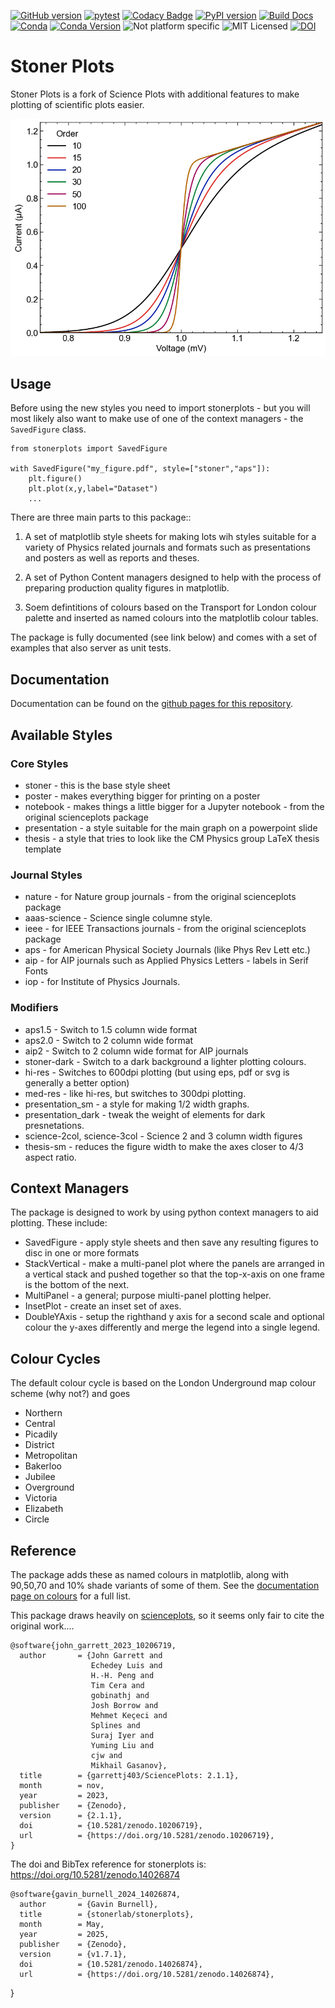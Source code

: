 ﻿[![GitHub version](https://badge.fury.io/gh/stonerlab%2Fstonerplots.svg)](https://badge.fury.io/gh/stonerlab%2Fstonerplots)
[![pytest](https://github.com/stonerlab/stonerplots/actions/workflows/pytest.yaml/badge.svg)](https://github.com/stonerlab/stonerplots/actions/workflows/pytest.yaml)
[![Codacy Badge](https://app.codacy.com/project/badge/Grade/bc7404ac3cbf432184a13b6c3cb88ea4)](https://app.codacy.com/gh/stonerlab/stonerplots/dashboard?utm_source=gh&utm_medium=referral&utm_content=&utm_campaign=Badge_grade)
[![PyPI version](https://badge.fury.io/py/StonerPlots.svg)](https://badge.fury.io/py/StonerPlots)
[![Build Docs](https://github.com/stonerlab/stonerplots/actions/workflows/publish_sphinx.yaml/badge.svg)](https://stonerlab.github.io/stonerplots/)
[![Conda](https://github.com/stonerlab/stonerplots/actions/workflows/build_conda.yaml/badge.svg)](https://github.com/stonerlab/stonerplots/actions/workflows/build_conda.yaml)
[![Conda Version](https://anaconda.org/phygbu/stonerplots/badges/version.svg)](https://anaconda.org/phygbu/stonerplots)
![Not platform specific](https://anaconda.org/phygbu/stonerplots/badges/platforms.svg)
![MIT Licensed](https://anaconda.org/phygbu/stonerplots/badges/license.svg)
[![DOI](https://zenodo.org/badge/776970304.svg)](https://zenodo.org/doi/10.5281/zenodo.10905673)

# Stoner Plots

Stoner Plots is a fork of Science Plots with additional features to make plotting of scientific plots easier.

<img src="https://raw.githubusercontent.com/stonerlab/stonerplots/main/examples/figures/fig05a.png" width=640 alt="Presentation Style Image"/>

## Usage

Before using the new styles you need to import stonerplots - but you will most likely also want to make use of
one of the context managers - the `SavedFigure` class.

    from stonerplots import SavedFigure

    with SavedFigure("my_figure.pdf", style=["stoner","aps"]):
        plt.figure()
        plt.plot(x,y,label="Dataset")
        ...

There are three main parts to this package::

1. A set of matplotlib style sheets for making lots wih styles suitable for a variety of Physics related journals
   and formats such as presentations and posters as well as reports and theses.

1. A set of Python Content managers designed to help with the process of preparing production quality figures in
  matplotlib.

1. Soem defintitions of colours based on the Transport for London colour palette and inserted as named colours into
   the matplotlib colour tables.

The package is fully documented (see link below) and comes with a set of examples that also server as unit tests.

## Documentation

Documentation can be found on the [github pages for this repository](https://stonerlab.github.io/stonerplots/index.html).

## Available Styles

### Core Styles

- stoner - this is the base style sheet
- poster - makes everything bigger for printing on a poster
- notebook - makes things a little bigger for a Jupyter notebook - from the original scienceplots package
- presentation - a style suitable for the main graph on a powerpoint slide
- thesis - a style that tries to look like the CM Physics group LaTeX thesis template

### Journal Styles

- nature - for Nature group journals - from the original scienceplots package
- aaas-science - Science single columne style.
- ieee - for IEEE Transactions journals - from the original scienceplots package
- aps - for American Physical Society Journals (like Phys Rev Lett etc.)
- aip - for AIP journals such as Applied Physics Letters - labels in Serif Fonts
- iop - for Institute of Physics Journals.

### Modifiers

- aps1.5 - Switch to 1.5 column wide format
- aps2.0 - Switch to 2 column wide format
- aip2 - Switch to 2 column wide format for AIP journals
- stoner-dark - Switch to a dark background a lighter plotting colours.
- hi-res - Switches to 600dpi plotting (but using eps, pdf or svg is generally a better option)
- med-res - like hi-res, but switches to 300dpi plotting.
- presentation_sm - a style for making 1/2 width graphs.
- presentation_dark - tweak the weight of elements for dark presnetations.
- science-2col, science-3col - Science 2 and 3 column width figures
- thesis-sm - reduces the figure width to make the axes closer to 4/3 aspect ratio.

## Context Managers

The package is designed to work by using python context managers to aid plotting. These include:

- SavedFigure - apply style sheets and then save any resulting figures to disc in one or more formats
- StackVertical - make a multi-panel plot where the panels are arranged in a vertical stack and pushed together so that
  the top-x-axis on one frame is the bottom of the next.
- MultiPanel - a general; purpose miulti-panel plotting helper.
- InsetPlot - create an inset set of axes.
- DoubleYAxis - setup the righthand y axis for a second scale and optional colour the y-axes differently and merge
  the legend into a single legend.

## Colour Cycles

The default colour cycle is based on the London Underground map colour scheme (why not?) and goes

- Northern
- Central
- Picadily
- District
- Metropolitan
- Bakerloo
- Jubilee
- Overground
- Victoria
- Elizabeth
- Circle

## Reference

The package adds these as named colours in matplotlib, along with 90,50,70 and 10% shade variants of some of them. See
the [documentation page on colours](https://stonerlab.github.io/stonerplots/colours.html) for a full list.

This package draws heavily on [scienceplots](https://github.com/garrettj403/SciencePlots), so it
seems only fair to cite the original work....

    @software{john_garrett_2023_10206719,
      author       = {John Garrett and
                      Echedey Luis and
                      H.-H. Peng and
                      Tim Cera and
                      gobinathj and
                      Josh Borrow and
                      Mehmet Keçeci and
                      Splines and
                      Suraj Iyer and
                      Yuming Liu and
                      cjw and
                      Mikhail Gasanov},
      title        = {garrettj403/SciencePlots: 2.1.1},
      month        = nov,
      year         = 2023,
      publisher    = {Zenodo},
      version      = {2.1.1},
      doi          = {10.5281/zenodo.10206719},
      url          = {https://doi.org/10.5281/zenodo.10206719},
    }

The doi and BibTex reference for stonerplots is: https://doi.org/10.5281/zenodo.14026874

    @software{gavin_burnell_2024_14026874,
      author       = {Gavin Burnell},
      title        = {stonerlab/stonerplots},
      month        = May,
      year         = 2025,
      publisher    = {Zenodo},
      version      = {v1.7.1},
      doi          = {10.5281/zenodo.14026874},
      url          = {https://doi.org/10.5281/zenodo.14026874},
}
